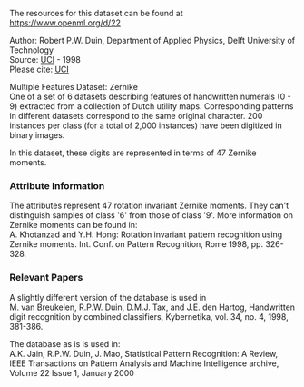 The resources for this dataset can be found at https://www.openml.org/d/22

Author: Robert P.W. Duin, Department of Applied Physics, Delft University of Technology  
Source: [UCI](https://archive.ics.uci.edu/ml/datasets/Multiple+Features) - 1998  
Please cite: [UCI](https://archive.ics.uci.edu/ml/citation_policy.html)   

Multiple Features Dataset: Zernike  
One of a set of 6 datasets describing features of handwritten numerals (0 - 9) extracted from a collection of Dutch utility maps. Corresponding patterns in different datasets correspond to the same original character. 200 instances per class (for a total of 2,000 instances) have been digitized in binary images. 

In this dataset, these digits are represented in terms of 47 Zernike moments. 

### Attribute Information  
The attributes represent 47 rotation invariant Zernike moments. They can't distinguish samples of class '6' from those of class '9'. More information on Zernike moments can be found in:  
A. Khotanzad and Y.H. Hong: Rotation invariant pattern recognition using Zernike moments. Int. Conf. on Pattern Recognition, Rome 1998, pp. 326-328.

### Relevant Papers  
A slightly different version of the database is used in  
M. van Breukelen, R.P.W. Duin, D.M.J. Tax, and J.E. den Hartog, Handwritten digit recognition by combined classifiers, Kybernetika, vol. 34, no. 4, 1998, 381-386.
 
The database as is is used in:  
A.K. Jain, R.P.W. Duin, J. Mao, Statistical Pattern Recognition: A Review, IEEE Transactions on Pattern Analysis and Machine Intelligence archive, Volume 22 Issue 1, January 2000 